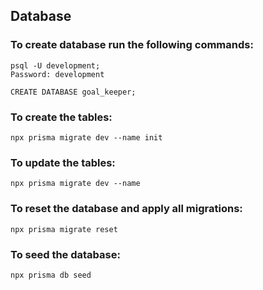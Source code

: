 ## Database

### To create database run the following commands:
```
psql -U development;
Password: development

CREATE DATABASE goal_keeper;
```

### To create the tables:
```
npx prisma migrate dev --name init
```

### To update the tables:
```
npx prisma migrate dev --name
```

### To reset the database and apply all migrations:
```
npx prisma migrate reset
```

### To seed the database:
```
npx prisma db seed
```